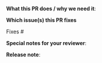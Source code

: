 <!--  Thanks for sending a pull request!  Here are some tips for you:
1. If this is your first time, read our contributor guidelines <https://github.com/spotify/gordon-gcp/blob/master/CONTRIBUTING.rst>
2. If the PR is unfinished, please prefix the subject line with [WIP], [DRAFT], or [RFC].
-->

**What this PR does / why we need it**:

**Which issue(s) this PR fixes**
<!-- optional; in `fixes #<issue number>, fixes #<issue_number>, ...` format, will close the issue(s) when PR gets merged: -->
Fixes #

**Special notes for your reviewer**:

**Release note**:
<!--  Write your release note:
1. Enter your extended release note in the below block. If the PR requires additional action from users switching to the new release, start the release note with the string "action required: ".
2. If no release note is required, just write "NONE".
-->
```release-note

```
